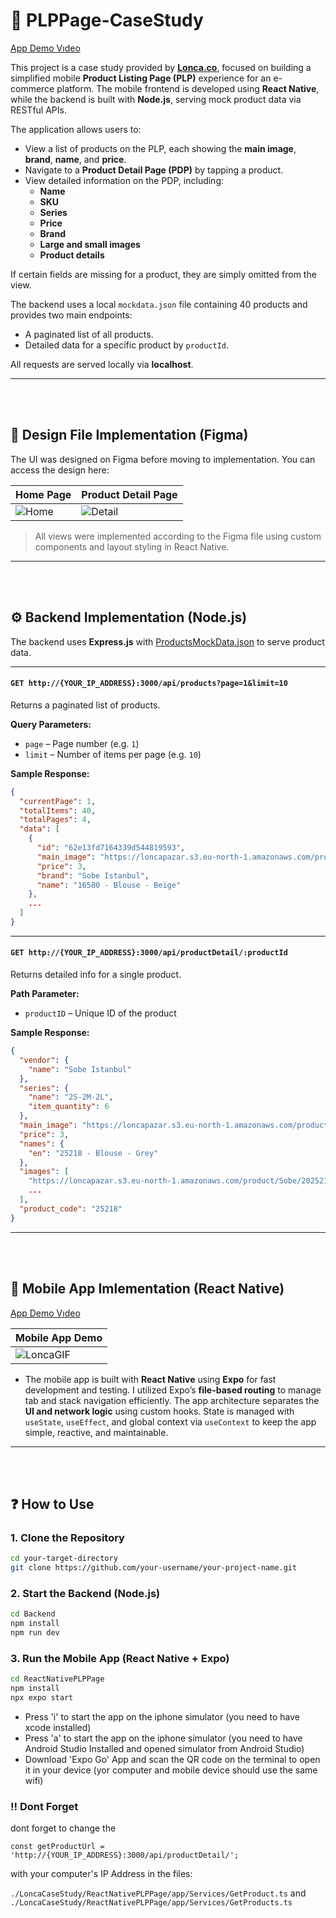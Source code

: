 # 🛒 PLPPage-CaseStudy

[App Demo Vıdeo](https://www.dropbox.com/scl/fi/41cik34d24xi6h0l7t7b5/LoncaCase.MP4?rlkey=unqc7htws1s3p4iop3511raqt&st=g42oqjlj&raw=1)

This project is a case study provided by **[Lonca.co](https://lonca.co)**, focused on building a simplified mobile **Product Listing Page (PLP)** experience for an e-commerce platform. The mobile frontend is developed using **React Native**, while the backend is built with **Node.js**, serving mock product data via RESTful APIs.

The application allows users to:

- View a list of products on the PLP, each showing the **main image**, **brand**, **name**, and **price**.
- Navigate to a **Product Detail Page (PDP)** by tapping a product.
- View detailed information on the PDP, including:
  - **Name**
  - **SKU**
  - **Series**
  - **Price**
  - **Brand**
  - **Large and small images**
  - **Product details**

If certain fields are missing for a product, they are simply omitted from the view.

The backend uses a local `mockdata.json` file containing 40 products and provides two main endpoints:

- A paginated list of all products.
- Detailed data for a specific product by `productId`.

All requests are served locally via **localhost**.

---
<br>
<br>


## 📐 Design File Implementation (Figma)

The UI was designed on Figma before moving to implementation. You can access the design here:

| Home Page            | Product Detail Page     |
|----------------------|-------------------------|
| ![Home](https://github.com/user-attachments/assets/35182056-1bd9-4d75-a95a-2bd2384671d3) | ![Detail](https://github.com/user-attachments/assets/7f53d20f-e88b-4d21-9a58-073abac853c6) |


> All views were implemented according to the Figma file using custom components and layout styling in React Native.

------
<br>
<br>



## ⚙️ Backend Implementation (Node.js)

The backend uses **Express.js** with [ProductsMockData.json](https://www.dropbox.com/scl/fi/ctyti8fjmn21xyis49xrn/ProductsMockData.json?rlkey=vm55hixlt5r5g0nwcpmdyjh21&st=ytm7ihms&raw=1) to serve product data.

___

#### `GET http://{YOUR_IP_ADDRESS}:3000/api/products?page=1&limit=10`
Returns a paginated list of products.

**Query Parameters:**

- `page` – Page number (e.g. `1`)
- `limit` – Number of items per page (e.g. `10`)

**Sample Response:**
```json
{
  "currentPage": 1,
  "totalItems": 40,
  "totalPages": 4,
  "data": [
    {
      "id": "62e13fd7164339d544819593",
      "main_image": "https://loncapazar.s3.eu-north-1.amazonaws.com/product/Sobe/2016580-1",
      "price": 3,
      "brand": "Sobe Istanbul",
      "name": "16580 - Blouse - Beige"
    },
    ...
  ]
}
```
___

#### `GET http://{YOUR_IP_ADDRESS}:3000/api/productDetail/:productId`
Returns detailed info for a single product.

**Path Parameter:**

- `productID` – Unique ID of the product

**Sample Response:**
```json
{
  "vendor": {
    "name": "Sobe Istanbul"
  },
  "series": {
    "name": "2S-2M-2L",
    "item_quantity": 6
  },
  "main_image": "https://loncapazar.s3.eu-north-1.amazonaws.com/product/Sobe/2025218-1",
  "price": 3,
  "names": {
    "en": "25218 - Blouse - Grey"
  },
  "images": [
    "https://loncapazar.s3.eu-north-1.amazonaws.com/product/Sobe/2025218-1",
    ...
  ],
  "product_code": "25218"
}
```
---
<br>
<br>



## 📱 Mobile App Imlementation (React Native)

[App Demo Vıdeo](https://www.dropbox.com/scl/fi/41cik34d24xi6h0l7t7b5/LoncaCase.MP4?rlkey=unqc7htws1s3p4iop3511raqt&st=g42oqjlj&raw=1)

| Mobile App Demo      | 
|----------------------|
| ![LoncaGIF](https://github.com/user-attachments/assets/9b761281-a129-4e2a-97d7-6821af002009) |




* The mobile app is built with **React Native** using **Expo** for fast development and testing. I utilized Expo’s **file-based routing** to manage tab and stack navigation efficiently. The app architecture separates the **UI and network logic** using custom hooks. State is managed with `useState`, `useEffect`, and global context via `useContext` to keep the app simple, reactive, and maintainable.

---
<br>
<br>

## ❓ How to Use

### 1. Clone the Repository
```bash
cd your-target-directory
git clone https://github.com/your-username/your-project-name.git
```

### 2. Start the Backend (Node.js)
```bash
cd Backend
npm install
npm run dev
```

### 3. Run the Mobile App (React Native + Expo)
```bash
cd ReactNativePLPPage
npm install
npx expo start
```
* Press 'i' to start the app on the iphone simulator (you need to have xcode installed)
* Press 'a' to start the app on the iphone simulator (you need to have Android Studio Installed and opened simulator from Android Studio)
* Download 'Expo Go' App and scan the QR code on the terminal to open it in your device (yor computer and mobile device should use the same wifi)

### !! Dont Forget

dont forget to change the

`const getProductUrl = 'http://{YOUR_IP_ADDRESS}:3000/api/productDetail/';`

with your computer's IP Address in the files:

`./LoncaCaseStudy/ReactNativePLPPage/app/Services/GetProduct.ts` and `./LoncaCaseStudy/ReactNativePLPPage/app/Services/GetProducts.ts`





















